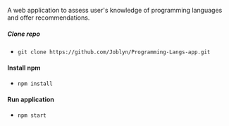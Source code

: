 A web application to assess user's knowledge of programming languages and offer recommendations.

##### Clone repo
 - ```git clone https://github.com/Joblyn/Programming-Langs-app.git```

#### Install npm
 - ``` npm install ```

#### Run application
- ``` npm start ```